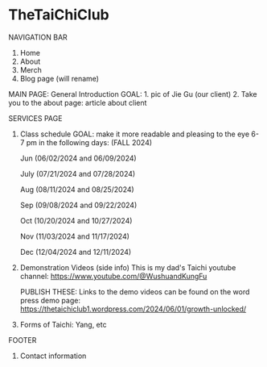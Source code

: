 # TheTaiChiClub

NAVIGATION BAR
1. Home
2. About
3. Merch
4. Blog page (will rename)

 MAIN PAGE: General Introduction
   GOAL:
     1. pic of Jie Gu (our client)
     2. Take you to the about page: article about client
     
SERVICES PAGE
1. Class schedule
   GOAL: make it more readable and pleasing to the eye
     6-7 pm in the following days: (FALL 2024)

    Jun (06/02/2024 and 06/09/2024)
    
    July (07/21/2024 and 07/28/2024)
    
    Aug (08/11/2024 and 08/25/2024)
    
    Sep (09/08/2024 and 09/22/2024)
    
    Oct (10/20/2024 and 10/27/2024)
    
    Nov (11/03/2024 and 11/17/2024)
    
    Dec (12/04/2024 and 12/11/2024)
2. Demonstration Videos
    (side info) This is my dad's Taichi youtube channel: https://www.youtube.com/@WushuandKungFu
   
    PUBLISH THESE: Links to the demo videos can be found on the word press demo page: https://thetaichiclub1.wordpress.com/2024/06/01/growth-unlocked/
4. Forms of Taichi: Yang, etc

FOOTER
1. Contact information
